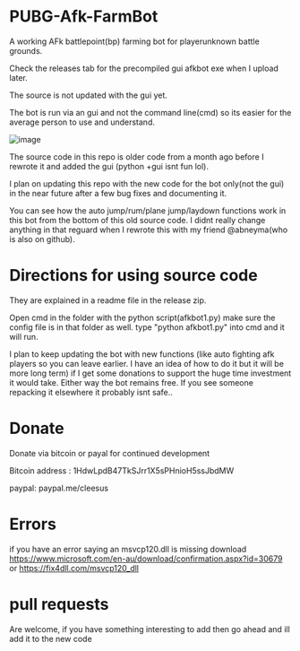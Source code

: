 # PUBG-Afk-FarmBot
A working AFk battlepoint(bp) farming bot for playerunknown battle grounds. 

Check the releases tab for the precompiled gui afkbot exe when I upload later. 

The source is not updated with the gui yet.

The bot is run via an gui and not the command line(cmd) so its easier for the average person to use and understand. 


![image](https://i.imgur.com/g1D9wEJ.png)

The source code in this repo is older code from a month ago before I rewrote it and added the gui (python +gui isnt fun lol). 

I plan on updating this repo with the new code for the bot only(not the gui) in the near future after a few bug fixes and documenting it.

You can see how the auto jump/rum/plane jump/laydown functions work in this bot from the bottom of this old source code. I didnt really change anything in that reguard when I rewrote this with my friend @abneyma(who is also on github).

# Directions for using source code
They are explained in a readme file in the release zip.

Open cmd in the folder with the python script(afkbot1.py) make sure the config file is in that folder as well. type "python afkbot1.py" into cmd and it will run.

I plan to keep updating the bot with new functions (like auto fighting afk players so you can leave earlier. I have an idea of how to do it but it will be more long term) if I get some donations to support the huge time investment it would take. Either way the bot remains free. If you see someone repacking it elsewhere it probably isnt safe..

# Donate
Donate via bitcoin or payal for continued development 

Bitcoin address : 1HdwLpdB47TkSJrr1X5sPHnioH5ssJbdMW 

paypal: paypal.me/cleesus

# Errors
if you have an error saying an msvcp120.dll  is missing download https://www.microsoft.com/en-au/download/confirmation.aspx?id=30679 or https://fix4dll.com/msvcp120_dll

# pull requests
Are welcome, if you have something interesting to add then go ahead and ill add it to the new code
